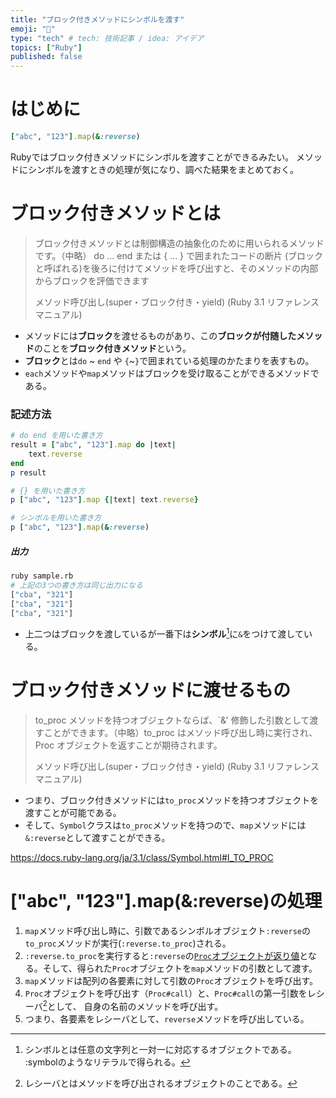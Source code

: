 ```yaml
---
title: "ブロック付きメソッドにシンボルを渡す"
emoji: "🐥"
type: "tech" # tech: 技術記事 / idea: アイデア
topics: ["Ruby"]
published: false
---
```


# はじめに
```rb
["abc", "123"].map(&:reverse)
```
Rubyではブロック付きメソッドにシンボルを渡すことができるみたい。
メソッドにシンボルを渡すときの処理が気になり、調べた結果をまとめておく。

# ブロック付きメソッドとは
> ブロック付きメソッドとは制御構造の抽象化のために用いられるメソッドです。（中略） do ... end または { ... } で囲まれたコードの断片 (ブロックと呼ばれる)を後ろに付けてメソッドを呼び出すと、そのメソッドの内部からブロックを評価できます
>
>  メソッド呼び出し(super・ブロック付き・yield) (Ruby 3.1 リファレンスマニュアル)

+ メソッドには**ブロック**を渡せるものがあり、この**ブロックが付随したメソッド**のことを**ブロック付きメソッド**という。
+ **ブロック**とは`do` ~ `end` や `{`~`}`で囲まれている処理のかたまりを表すもの。
+ `each`メソッドや`map`メソッドはブロックを受け取ることができるメソッドである。

### 記述方法
```rb:sample.rb
# do end を用いた書き方
result = ["abc", "123"].map do |text|
    text.reverse
end
p result

# {} を用いた書き方
p ["abc", "123"].map {|text| text.reverse}

# シンボルを用いた書き方
p ["abc", "123"].map(&:reverse)
```
##### 出力
```bash
ruby sample.rb
# 上記の3つの書き方は同じ出力になる
["cba", "321"]
["cba", "321"]
["cba", "321"]
```
+ 上二つはブロックを渡しているが一番下は**シンボル**[^1]に`&`をつけて渡している。

# ブロック付きメソッドに渡せるもの
> to_proc メソッドを持つオブジェクトならば、`&' 修飾した引数として渡すことができます。（中略）to_proc はメソッド呼び出し時に実行され、Proc オブジェクトを返すことが期待されます。
>
>  メソッド呼び出し(super・ブロック付き・yield) (Ruby 3.1 リファレンスマニュアル)

+ つまり、ブロック付きメソッドには`to_proc`メソッドを持つオブジェクトを渡すことが可能である。
+ そして、`Symbol`クラスは`to_proc`メソッドを持つので、`map`メソッドには`&:reverse`として渡すことができる。

https://docs.ruby-lang.org/ja/3.1/class/Symbol.html#I_TO_PROC

# ["abc", "123"].map(&:reverse)の処理
1. `map`メソッド呼び出し時に、引数であるシンボルオブジェクト`:reverse`の`to_proc`メソッドが実行(`:reverse.to_proc`)される。
2. `:reverse.to_proc`を実行すると`:reverse`の[`Proc`オブジェクトが返り値](https://docs.ruby-lang.org/ja/3.1/class/Symbol.html#I_TO_PROC)となる。そして、得られた`Proc`オブジェクトを`map`メソッドの引数として渡す。
3. `map`メソッドは配列の各要素に対して引数の`Proc`オブジェクトを呼び出す。
4. `Proc`オブジェクトを呼び出す（`Proc#call`）と、`Proc#call`の第一引数をレシーバ[^2]として、 自身の名前のメソッドを呼び出す。
5. つまり、各要素をレシーバとして、`reverse`メソッドを呼び出している。

[^1]: シンボルとは任意の文字列と一対一に対応するオブジェクトである。<br> :symbolのようなリテラルで得られる。
[^2]: レシーバとはメソッドを呼び出されるオブジェクトのことである。